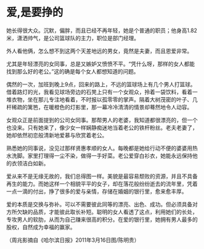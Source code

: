 # 爱,是要挣的

她长得很大众。沉默，偏胖，而且已经不再年轻，她是个普通的职员；他身高1.82米，潇洒帅气，是公司篮球队的主力，职位是部门经理。 

外人看他俩，怎么想不到这两个天差地远的男女，竟然是夫妻，而且恩爱非常。 

尤其是年轻漂亮的女同事，总是又嫉妒又愤愤不平。“凭什么呀，那样的女人都能找到那么好的老公。”这的确是每个女人都想知道的问题。 

偶然的一次，加班到晚上9点，回来的路上，不远的篮球场上有几个男人打篮球。借着路灯的光，我看见球场旁边的石凳上只有一个女观众，拎着一袋饮料，看着一堆衣物，坐在那儿专注地看着，不时报以孤零零的掌声。隔着大树茂密的叶子、几杆稀疏的篱笆，在暖橙色的灯影里，那一幕冷冷清清的情景却蓦然地令人动容。 

女观众正是前面提到的公司女同事。那帮男人的老婆，我知道都很漂亮的，但一个也没来。只有她来了，像少女一样娴静痴迷地当着老公的铁杆粉丝。老夫老妻了，她却依然初恋般清新地爱慕与欣赏着老公。 

熟悉她的同事说，没见过那样贤惠孝顺的女人。每晚都是她给行动不便的婆婆用热水洗脚。家里打理得一尘不染，做得一手好菜。老公爱穿白衫衣，她能永远保持他的衣领洁白如新。 

爱从来不是无缘无故的，我们总得图一样。美貌是最容易颓败的资源，并且不具备再生的能力。而她这样一个相貌平平的女子，却在落花般纷纷逝去的流年里，凭着一点一滴的付出，挣了很多的爱与亲情，存储在婚姻的银行里，愈来愈丰厚。 

爱的本质是交换与弥补。可以不需要彼此同等的漂亮、出色、成功。但必须具备对方所欠缺的品质，才能彼此取长补短。聪明的女人看透了这点，利用她们的长处，专攻男人的软肋，从而为自己赚来很高的积分。在爱的银行里，她拥有男人最多的股权，自然成为幸福的赢家。 

（周兆影摘自《哈尔滨日报》2011年3月16日图/陈明贵）